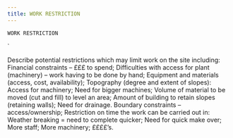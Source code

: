 ```yaml
---
title: WORK RESTRICTION
---
```

`WORK RESTRICTION`

`

Describe potential restrictions which may limit work on the site including:
Financial constraints – £££ to spend;
Difficulties with access for plant (machinery) – work having to be done by hand;
Equipment and materials (access, cost, availability);
Topography (degree and extent of slopes):
Access for machinery;
Need for bigger machines;
Volume of material to be moved (cut and fill) to level an area;
Amount of building to retain slopes (retaining walls);
Need for drainage.
Boundary constraints – access/ownership;
Restriction on time the work can be carried out in:
Weather breaking = need to complete quicker;
Need for quick make over;
More staff;
More machinery;
££££’s.
